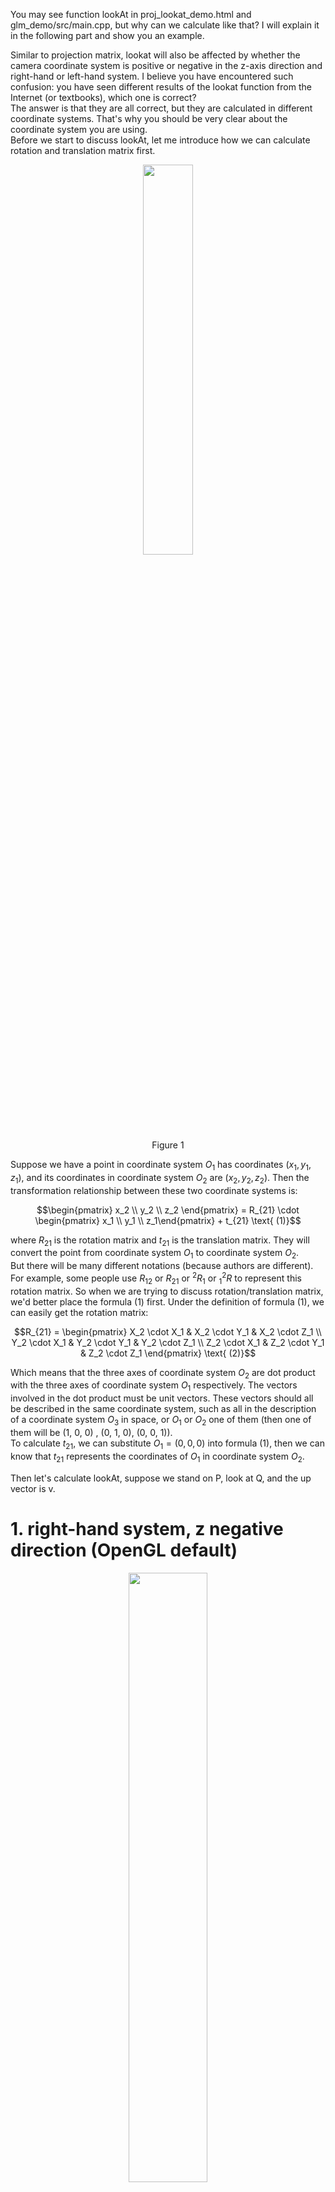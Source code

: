 You may see function lookAt in proj_lookat_demo.html and glm_demo/src/main.cpp, but why can we calculate like that? I will explain it in the following part and show you an example.

Similar to projection matrix, lookat will also be affected by whether the camera coordinate system is positive or negative in the z-axis direction and right-hand or left-hand system. I believe you have encountered such confusion: you have seen different results of the lookat function from the Internet (or textbooks), which one is correct?\
The answer is that they are all correct, but they are calculated in different coordinate systems. That's why you should be very clear about the coordinate system you are using.\
Before we start to discuss lookAt, let me introduce how we can calculate rotation and translation matrix first.
<div align=center><img src='../imgs/twoCoor.png' width="40%"></div>
<div align=center>Figure 1</div>

Suppose we have a point in coordinate system $O_1$ has coordinates $(x_1,y_1,z_1)$, and its coordinates in coordinate system $O_2$ are $(x_2,y_2,z_2)$. Then the transformation relationship between these two coordinate systems is:

$$\begin{pmatrix} x_2 \\ 
y_2 \\ 
z_2 \end{pmatrix} = R_{21} \cdot \begin{pmatrix} x_1 \\ 
y_1 \\ 
z_1\end{pmatrix} + t_{21} \text{             (1)}$$

where $R_{21}$ is the rotation matrix and $t_{21}$ is the translation matrix. They will convert the point from coordinate system $O_1$ to coordinate system $O_2$.\
But there will be many different notations (because authors are different). For example, some people use $R_{12}$ or $R_{21}$ or $^2R_1$ or $_1^2R$ to represent this rotation matrix. So when we are trying to discuss rotation/translation matrix, we'd better place the formula (1) first. Under the definition of formula (1), we can easily get the rotation matrix:

$$R_{21} = \begin{pmatrix} X_2 \cdot X_1 & X_2 \cdot Y_1 & X_2 \cdot Z_1 \\ 
Y_2 \cdot X_1 & Y_2 \cdot Y_1 & Y_2 \cdot Z_1 \\
Z_2 \cdot X_1 & Z_2 \cdot Y_1 & Z_2 \cdot Z_1 \end{pmatrix}
\text{               (2)}$$

Which means that the three axes of coordinate system $O_2$ are dot product with the three axes of coordinate system $O_1$ respectively. The vectors involved in the dot product must be unit vectors. These vectors should all be described in the same coordinate system, such as all in the description of a coordinate system $O_3$ in space, or $O_1$ or $O_2$ one of them (then one of them will be (1, 0, 0) , (0, 1, 0), (0, 0, 1)).\
To calculate $t_{21}$, we can substitute $O_1=(0,0,0)$ into formula (1), then we can know that $t_{21}$ represents the coordinates of $O_1$ in coordinate system $O_2$.

Then let's calculate lookAt, suppose we stand on P, look at Q, and the up vector is v.

# 1. right-hand system, z negative direction (OpenGL default)
<div align=center><img src='../imgs/lookat_zn_r.png' width="50%"></div>
<div align=center>Figure 2</div>

P, Q, v are all described in the world coordinate system (the $O_1$ in formula (1) ). And our goal is to establish a camera coordinate system at point P ( $O_2$ ), the direction of observation is point Q, and the upward vector is close to v (v may not be perpendicular to the line PQ). Since the established coordinate system is facing the negative direction of the z-axis, the vector PQ means -z, and then let v cross z (the opposite direction of PQ) to get x, and finally z cross x to get y:

$$\begin{cases}   z =normalize( P - Q) \\ 
x = normalize(v \times z) \\ 
y = z \times x \end{cases} 
\text{            (3)}$$

公式(3)中的xyz目前都在世界坐标系下( $O_1$ )表示，根据公式(2)可以计算旋转和平移矩阵，注意此时大家都在( $O_1$ )下描述，因此
The xyz in formulation (3) are all described in the world coordinate system (the $O_1$ in formula (1) ). According to formula (2), we can calculate the rotation and translation matrix. Note that everyone is described in ( $O_1$ ) at this time, so we have $X_1=(1,0,0),Y_1=(0,1,0),Z_1=(0,0,1)$, so the rotation matrix is:

$$R_{21} = \begin{pmatrix} x_1 & x_2 & x_3 \\ 
y_1 & y_2 & y_3\\ 
z_1 & z_2 & z_3 \end{pmatrix}
\text{                 (4)}$$

The subscript $i$ of each letter in (4) represents the $i$ component of xyz in (3). Since point P is the origin of the camera coordinate system, so it is (0,0,0) in $O_2$, so we have:

$$\begin{pmatrix} 0 \\ 
0 \\ 
0 \end{pmatrix} = R_{21} \cdot P + t_{21} \Rightarrow t_{21} = - R_{21} \cdot P
\text{              (5)}$$

# 2. right-hand system, z positive direction (SFM/SLAM default)
There is no changes of P, Q and v, but you may notice the direction of y and z are changed.
<div align=center><img src='../imgs/lookat_zp_r.png' width="50%"></div>
<div align=center>Figure 3</div>

$$\begin{cases}   z =normalize( Q- P)   \\ 
x = normalize(z \times v) \\
y = z \times x \end{cases}
\text{            (6)}$$

The calculation of $t_{21}$ is the same as the previous one (the formulation (5)).

# 3. left-hand system, z positive direction
<div align=center><img src='../imgs/lookat_zp_l.png' width="50%"></div>
<div align=center>Figure 4</div>

$$\begin{cases}   z =normalize( Q- P)   \\ 
x = normalize(z \times v) \\
y = x \times z  \end{cases}
\text{       (7)}$$

The calculation of $t_{21}$ is the same as the previous one (the formulation (5)).

# 4. left-hand system, z negative direction
Please calculate yourself. 
You can refer proj_lookat_demo.html or glm_demo/src/main.cpp to see if your calculation is correct.

# 5. complete test which combine transformation matrix (lookAt) and projection matrix (perspective).
Let's take proj_lookat_demo.html as example. We still focus on the white point P. 
```javascript
var P = new THREE.Vector3( 10, 15, 20); 
addVector(scene, O, P, 0xffffff);// The line OP is white
```
The points OXYZPQ in Figure 5 correspond to the six points in the code. The points A and B represent two different observation positions, the dashed line is the direction, and the black vector represents the upward vector:
<div align=center><img src='../imgs/lookat_setup.png' width="50%"></div>
<div align=center>Figure 5</div>

```javascript
var O = new THREE.Vector3( 0, 0, 0); 
var X = new THREE.Vector3( 10, 0, 0); 
var Y = new THREE.Vector3( 0, 10, 0); 
var Z = new THREE.Vector3( 0, 0, 10); 
var P = new THREE.Vector3( 10, 15, 20); // We focus on this point;
var Q = new THREE.Vector3( -10, 15, -20); 
```


When we are trying to set the rotation and translation matrix through the observation point, observation direction, and upward vector, we ***don't need*** to consider the direction of the camera z-axis. Because the direction of the camera z will be handled in the calculation of the rotation and translation matrix mentioned in the previous chapter. That is to say, exactly the same observation point, observation direction, and upward vector will correspond to different rotation and translation matrices under different camera z-axis settings.

In Figure (5), the point O is the origin of the world coordinate system. When setting point A, we need to consider:
1. You can set the points anywhere as you wish, such as point P and Q, you also can set a very large value  (but pay attention to the setting of the far clipping plane in the projection matrix, don't set it too far and be clipped).
2. Consider whether you want to see all the points completely. If so, then according to the setting of point P and Q, the position of point A needs to be farther than them such as (40, 50, 45), and the direction should be towards the area where P, Q are located.
3. Consider the position of the point you want to see to determine who the upward vector is, rather than setting it arbitrarily to (0, 1, 0). For example, according to the intuitive imagination, we stand and observe, then the upward vector should be similar to the direction of the z-axis, so it can be set to (0, 0, 1). If you want point Z to be on the left side of the screen and point X to be on the bottom, then the upward vector should be rotated clockwise by 90 degrees in the current observation direction, that is, the negative direction of the x-axis (-1, 0, 0).
4. One more example, when observing at point B and looking at point O, you expect X to be on the left side of the screen and Z to be on the bottom of the screen, then you should ***observe upside down***, so the upward vector is the negative direction of z (0, 0, -1).

You can try to update the code below:
```javascript
var from = new THREE.Vector3(40, 50, 45); // 摄像机位置 (camera position)
var to = new THREE.Vector3(2, 8, 5); // 摄像机观察方向 (camera direction)
var up = new THREE.Vector3(0, 0, 1); // 摄像机上方向 (camera up direction)
var transformMatrix = lookAt(from, to, up, zPositive, true); 
```

Then let's test right-hand system, z negative direction (OpenGL default).
set zPositive to false and rightHanded to true in both proj_lookat_demo.html and projection.py, you will see the following result from projection.py:
```python
[[311.9647579357983, 258.3833506387383], # O
[257.7611910721169, 281.24641837887566], # X
[357.5081004662229, 283.8552139581412],  # Y
[309.9355544720512, 209.79034716324463], # Z
[325.26556313595086, 208.07727746161126], # P, we focus on this point.
[418.3524013514285, 352.8025877763799]]  # Q
```
Then check the position of P when we run proj_lookat_demo.html
<div align=center><img src='../imgs/ss_n.png' width="50%"></div>
<div align=center>Figure 6</div>

You can do the same test for the other three cases.

